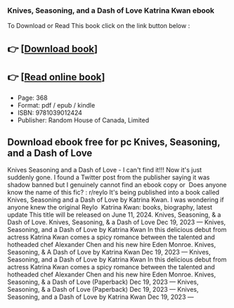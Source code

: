 ### Knives, Seasoning, and a Dash of Love Katrina Kwan ebook

To Download or Read This book click on the link button below :

## 👉  [**[Download book](http://get-pdfs.com/download.php?group=book&from=github.com&id=711544&lnk=1079 "Download book")**]

## 👉  [**[Read online book](http://get-pdfs.com/download.php?group=book&from=github.com&id=711544&lnk=1079 "Read online book")**]


* Page: 368
* Format: pdf / epub / kindle
* ISBN: 9781039012424
* Publisher: Random House of Canada, Limited



## Download ebook free for pc Knives, Seasoning, and a Dash of Love



 Knives Seasoning and a Dash of Love - I can&#039;t find it!!! Now it&#039;s just suddenly gone. I found a Twitter post from the publisher saying it was shadow banned but I genuinely cannot find an ebook copy or 
 Does anyone know the name of this fic? : r/reylo It&#039;s being published into a book called Knives, Seasoning and a Dash of Love by Katrina Kwan. I was wondering if anyone knew the original Reylo 
 Katrina Kwan: books, biography, latest update This title will be released on June 11, 2024. Knives, Seasoning, &amp; a Dash of Love.
 Knives, Seasoning, &amp; a Dash of Love Dec 19, 2023 —
 Knives, Seasoning, and a Dash of Love by Katrina Kwan In this delicious debut from actress Katrina Kwan comes a spicy romance between the talented and hotheaded chef Alexander Chen and his new hire Eden Monroe.
 Knives, Seasoning, &amp; A Dash of Love by Katrina Kwan Dec 19, 2023 —
 Knives, Seasoning, and a Dash of Love by Katrina Kwan In this delicious debut from actress Katrina Kwan comes a spicy romance between the talented and hotheaded chef Alexander Chen and his new hire Eden Monroe.
 Knives, Seasoning, &amp; a Dash of Love (Paperback) Dec 19, 2023 —
 Knives, Seasoning, &amp; a Dash of Love (Paperback) Dec 19, 2023 —
 Knives, Seasoning, and a Dash of Love by Katrina Kwan Dec 19, 2023 —





